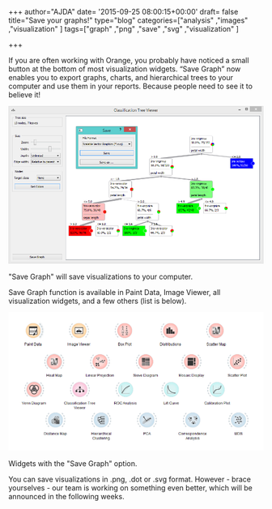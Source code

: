 +++
author="AJDA"
date= '2015-09-25 08:00:15+00:00'
draft= false
title="Save your graphs!"
type="blog"
categories=["analysis" ,"images" ,"visualization" ]
tags=["graph" ,"png" ,"save" ,"svg" ,"visualization" ]

+++

If you are often working with Orange, you probably have noticed a small button at the bottom of most visualization widgets. “Save Graph” now enables you to export graphs, charts, and hierarchical trees to your computer and use them in your reports. Because people need to see it to believe it!

![](/images/2015/09/blog-save-graph.png)

"Save Graph" will save visualizations to your computer.



Save Graph function is available in Paint Data, Image Viewer, all visualization widgets, and a few others (list is below).

![](/images/2015/09/blog-save-graph2.png)

Widgets with the "Save Graph" option.



You can save visualizations in .png, .dot or .svg format. However - brace yourselves - our team is working on something even better, which will be announced in the following weeks.
